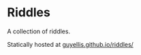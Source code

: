# Riddles

A collection of riddles.

Statically hosted at [guyellis.github.io/riddles/](https://guyellis.github.io/riddles/)
